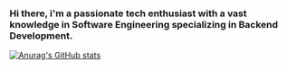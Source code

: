 ### Hi there, i'm a passionate tech enthusiast with a vast knowledge in Software Engineering specializing in Backend Development.

[![Anurag's GitHub stats](https://github-readme-stats.vercel.app/api?Doris-Mwito5=anuraghazra)](https://github.com/anuraghazra/github-readme-stats)

